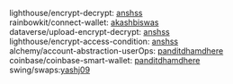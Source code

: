 lighthouse/encrypt-decrypt: [anshss](https://github.com/anshss)</br>
rainbowkit/connect-wallet: [akashbiswas](https://github.com/akashbiswas0) </br>
dataverse/upload-encrypt-decrypt: [anshss](https://github.com/anshss) </br>
lighthouse/encrypt-access-condition: [anshss](https://github.com/anshss) </br>
alchemy/account-abstraction-userOps: [panditdhamdhere](https://github.com/panditdhamdhere) </br>
coinbase/coinbase-smart-wallet: [panditdhamdhere](https://github.com/panditdhamdhere) </br>
swing/swaps:[yashj09](https://github.com/yashj09) </br>